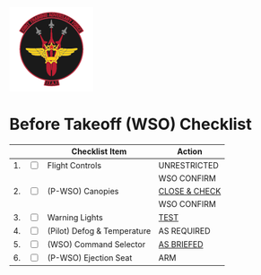 ![JTAF Logo](../../../JTAF/img/Logo.png)

# **Before Takeoff (WSO) Checklist**

| | | Checklist Item | Action |
|-|-| ---------------| -------|
|1.|  <input type="checkbox">  | Flight Controls | UNRESTRICTED |
|  |                           |                 | WSO CONFIRM |
|2.|  <input type="checkbox">  | (P-WSO) Canopies | [CLOSE & CHECK](../../../cockpit/wso/left_console/wall.md#canopy-control-switch) |
|  |                           |                 | WSO CONFIRM |
|3.|  <input type="checkbox">  | Warning Lights | [TEST](../../../cockpit/wso/right_console/aft_section.md#warning-light-test-switch) |
|4.|  <input type="checkbox">  | (Pilot) Defog & Temperature | AS REQUIRED |
|5.|  <input type="checkbox">  | (WSO) Command Selector | [AS BRIEFED](../../../cockpit/wso/upfront_indicators.md#command-ejection-select-handle) |
|6.|  <input type="checkbox">  | (P-WSO) Ejection Seat | ARM |